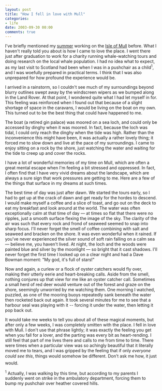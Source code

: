 ```yaml
---
layout: post
title: "How I fell in love with Mull"
categories:
- life
date: 2003-09-30 00:00
comments: true
---
```


<p>I've briefly mentioned my <a href="http://www.rousette.org.uk/mt-static/blog/archives/000135.html">summer</a> working on the <a href="http://www.holidaymull.org/" title="Holiday on Mull">Isle of Mull</a> before. What I haven't really told you about is how I came to love the place. I went there just after graduation to work for a charity running whale-watching tours and doing research on the local whale population. I had no idea what to expect, as my last visit to Scotland had been when I was in a pushchair as a child<sup>1</sup>, and I was woefully prepared in practical terms. I think that I was also unprepared for how profound the experience would be.</p>

<p>I arrived in a rainstorm, so I couldn't see much of my surroundings beyond blurry outlines swept away by the windscreen wipers as we bumped along in the Land Rover. At that point, I wondered quite what I had let myself in for. This feeling was reinforced when I found out that because of a slight shortage of space in the caravans, I would be living on the boat on my own. This turned out to be the best thing that could have happened to me.

<p>The boat (a retired gin palace) was moored on a sea loch, and could only be accessed by dinghy when it was moored. In fact, because the loch was tidal, I could only reach the dinghy when the tide was high. Rather than the inconvenience this might have been, it was actually a rather lovely thing; it forced me to slow down and live at the pace of my surroundings. I came to enjoy sitting on a rock by the shore, just watching the water and waiting for the tide to creep up and cover the rocks.</p>

<p>I have a lot of wonderful memories of my time on Mull, which are often a great mental escape when I'm feeling a bit stressed and oppressed. In fact, I often find that I have very vivid dreams about the landscape, which are always a sure sign that work pressures are getting to me. Here are a few of the things that surface in my dreams at such times.</p>

<p>The best time of day was just after dawn. We started the tours early, so I had to get up at the crack of dawn and get ready for the hordes to descend. I would make myself a coffee and a slice of toast, and go out on the deck to eat my breakfast and look around at the world. The water was often exceptionally calm at that time of day &mdash; at times so flat that there were no ripples, just a smooth surface flexing the image of the sky. The clarity of the air was such that every rock and frond of seaweed seemed to snap into sharp focus. I'll never forget the smell of coffee combining with salt and seaweed and bracken on the shore. It was even wonderful when it rained. If you've never experienced the silver sound of soft rain falling on a calm sea &mdash; believe me, you haven't lived. At night, the loch and the woods were painted blue and silver by the moonlight &mdash; so bright that it cast shadows. I'll never forget the first time I looked up on a clear night and had a Dave Bowman moment: "My god, it's full of stars!"</p>

<p>Now and again, a curlew or a flock of oyster catchers would fly over, making their utterly eerie and heart-breaking calls. Aside from the smell, nothing conjures up that view for me like an oyster catcher call. Sometimes a small herd of red deer would venture out of the forest and graze on the shore, seemingly unworried by me watching them. One morning I watched, puzzled, as one of the mooring buoys repeatedly sank beneath the water then rocketed back out again. It took several minutes for me to see that a harbour seal was playing with it -- forcing it under the water, then letting it pop back out. </p>

<p>It would take me weeks to tell you about all of these magical moments, but after only a few weeks, I was completely smitten with the place. I fell in love with Mull. I don't use that phrase lightly; it was exactly the feeling you get when you fall for a lover, and the parting was every bit as heart-rending. I still feel that part of me lives there and calls to me from time to time. There were times when a particular view was so achingly beautiful that it literally moved me to tears, and I was gripped by the feeling that if only <em>everyone could see this</em>, things would somehow be different. Don't ask me how, it just would.</p>

<p><sup>1</sup> Actually, I was walking by this time, but according to my parents I suddenly went on strike in the ambulatory department, forcing them to bump my pushchair over heather covered hills.</p>
